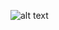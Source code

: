 ![alt text](https://github.com/cat-milk/Anime-Girls-Holding-Programming-Books/blob/master/C/Frieren_Reading_C_Book.png?raw=true)
